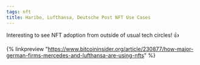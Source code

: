 ```yaml
---
tags: nft
title: Haribo, Lufthansa, Deutsche Post NFT Use Cases
---
```


Interesting to see NFT adoption from outside of usual tech circles! 👍

{% linkpreview "https://www.bitcoininsider.org/article/230877/how-major-german-firms-mercedes-and-lufthansa-are-using-nfts" %}

